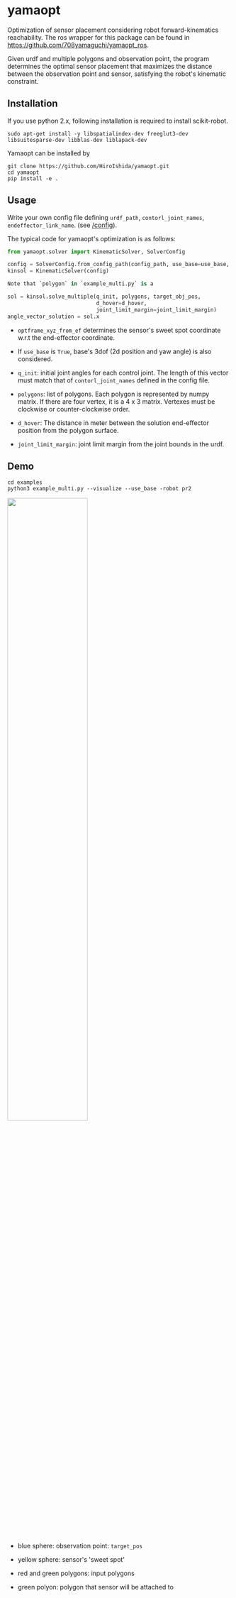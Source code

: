 # yamaopt
Optimization of sensor placement considering robot forward-kinematics reachability.
The ros wrapper for this package can be found in https://github.com/708yamaguchi/yamaopt_ros.

Given urdf and multiple polygons and observation point, the program determines the optimal sensor placement that maximizes the distance between the observation point and sensor, satisfying the robot's kinematic constraint.

## Installation

If you use python 2.x, following installation is required to install scikit-robot.
```
sudo apt-get install -y libspatialindex-dev freeglut3-dev libsuitesparse-dev libblas-dev liblapack-dev
```

Yamaopt can be installed by
```
git clone https://github.com/HiroIshida/yamaopt.git
cd yamaopt
pip install -e .
```

## Usage
Write your own config file defining `urdf_path`, `contorl_joint_names`, `endeffector_link_name`. (see [/config](/config)).

The typical code for yamaopt's optimization is as follows:

```python
from yamaopt.solver import KinematicSolver, SolverConfig

config = SolverConfig.from_config_path(config_path, use_base=use_base, optframe_xyz_from_ef=[0, 0.5, 0.0])
kinsol = KinematicSolver(config)

Note that `polygon` in `example_multi.py` is a 

sol = kinsol.solve_multiple(q_init, polygons, target_obj_pos,
                            d_hover=d_hover,
                            joint_limit_margin=joint_limit_margin)
angle_vector_solution = sol.x
```

- `optframe_xyz_from_ef` determines the sensor's sweet spot coordinate w.r.t the end-effector coordinate. 

- If `use_base` is `True`, base's 3dof (2d position and yaw angle) is also considered.

- `q_init`: initial joint angles for each control joint. The length of this vector must match that of `contorl_joint_names` defined in the config file.

- `polygons`: list of polygons. Each polygon is represented by numpy matrix. If there are four vertex, it is a 4 x 3 matrix. Vertexes must be clockwise or counter-clockwise order.

- `d_hover`: The distance in meter between the solution end-effector position from the polygon surface.

- `joint_limit_margin`: joint limit margin from the joint bounds in the urdf.

## Demo
```
cd examples
python3 example_multi.py --visualize --use_base -robot pr2
```
<img src="https://user-images.githubusercontent.com/38597814/155905002-4834a833-5220-40a9-9eef-3cf03f59a06e.png" width="60%" />

- blue sphere: observation point: `target_pos`

- yellow sphere: sensor's 'sweet spot'

- red and green polygons: input polygons

- green polyon: polygon that sensor will be attached to
